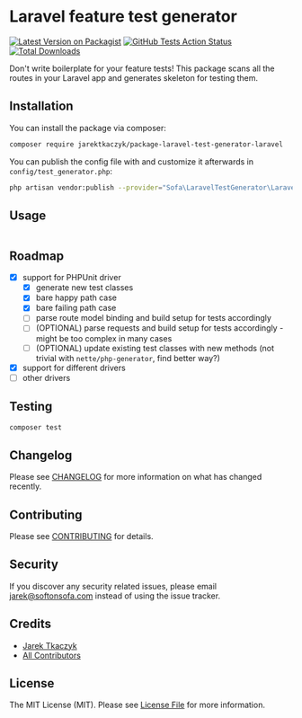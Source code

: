 # Laravel feature test generator

[![Latest Version on Packagist](https://img.shields.io/packagist/v/sofa/laravel-test-generator.svg?style=flat-square)](https://packagist.org/packages/jarektkaczyk/laravel-test-generator)
[![GitHub Tests Action Status](https://img.shields.io/github/workflow/status/jarektkaczyk/laravel-test-generator/run-tests?label=tests)](https://github.com/jarektkaczyk/laravel-test-generator/actions?query=workflow%3Arun-tests+branch%3Amaster)
[![Total Downloads](https://img.shields.io/packagist/dt/sofa/laravel-test-generator.svg?style=flat-square)](https://packagist.org/packages/jarektkaczyk/laravel-test-generator)


Don't write boilerplate for your feature tests! This package scans all the routes in your Laravel app and generates skeleton for testing them.

## Installation

You can install the package via composer:

```bash
composer require jarektkaczyk/package-laravel-test-generator-laravel
```

You can publish the config file with and customize it afterwards in `config/test_generator.php`:
```bash
php artisan vendor:publish --provider="Sofa\LaravelTestGenerator\LaravelTestGeneratorServiceProvider" --tag="config"
```

## Usage

``` php

```

## Roadmap

- [x] support for PHPUnit driver
    * [x] generate new test classes
    * [x] bare happy path case
    * [x] bare failing path case
    * [ ] parse route model binding and build setup for tests accordingly
    * [ ] (OPTIONAL) parse requests and build setup for tests accordingly - might be too complex in many cases
    * [ ] (OPTIONAL) update existing test classes with new methods (not trivial with `nette/php-generator`, find better way?)
- [x] support for different drivers
- [ ] other drivers

## Testing

``` bash
composer test
```

## Changelog

Please see [CHANGELOG](CHANGELOG.md) for more information on what has changed recently.

## Contributing

Please see [CONTRIBUTING](CONTRIBUTING.md) for details.

## Security

If you discover any security related issues, please email jarek@softonsofa.com instead of using the issue tracker.

## Credits

- [Jarek Tkaczyk](https://github.com/jarektkaczyk)
- [All Contributors](../../contributors)

## License

The MIT License (MIT). Please see [License File](LICENSE.md) for more information.
